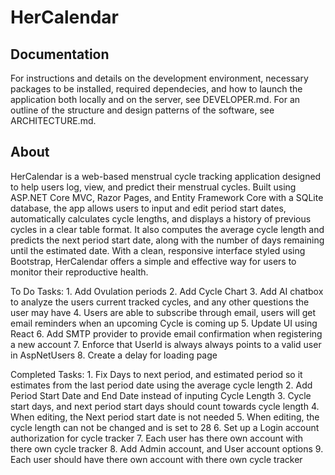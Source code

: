 

# HerCalendar

## Documentation
 For instructions and details on the development environment, necessary packages to be installed, required dependecies, and how to 
launch the application both locally and on the server, see DEVELOPER.md. For an outline of the structure and design patterns of 
the software, see ARCHITECTURE.md.

## About 
HerCalendar is a web-based menstrual cycle tracking application designed to help users log, view, and predict their menstrual cycles.
Built using ASP.NET Core MVC, Razor Pages, and Entity Framework Core with a SQLite database, the app allows users to input and edit 
period start dates, automatically calculates cycle lengths, and displays a history of previous cycles in a clear table format. 
It also computes the average cycle length and predicts the next period start date, along with the number of days remaining until 
the estimated date. With a clean, responsive interface styled using Bootstrap, HerCalendar offers a simple and effective way for 
users to monitor their reproductive health.


To Do Tasks:
	1. Add Ovulation periods
	2. Add Cycle Chart
	3. Add AI chatbox to analyze the users current tracked cycles, and any other questions the user may have
	4. Users are able to subscribe through email, users will get email reminders when an upcoming Cycle is coming up
	5. Update UI using React
	6. Add SMTP provider to provide email confirmation when registering a new account
	7. Enforce that UserId is always always points to a valid user in AspNetUsers
	8. Create a delay for loading page

Completed Tasks:
	1. Fix Days to next period, and estimated period so it estimates from the last period date using the average cycle length
	2. Add Period Start Date and End Date instead of inputing Cycle Length
	3. Cycle start days, and next period start days should count towards cycle length
	4. When editing, the Next period start date is not needed
	5. When editing, the cycle length can not be changed and is set to 28
	6. Set up a Login account authorization for cycle tracker
	7. Each user has there own account with there own cycle tracker
	8. Add Admin account, and User account options
	9. Each user should have there own account with there own cycle tracker
